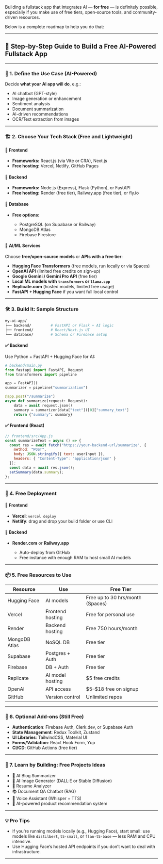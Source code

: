 Building a fullstack app that integrates AI — **for free** — is definitely possible, especially if you make use of free tiers, open-source tools, and community-driven resources. 


Below is a complete roadmap to help you do that:

---

## 🚧 Step-by-Step Guide to Build a Free AI-Powered Fullstack App

---

### 🧠 1. **Define the Use Case (AI-Powered)**

Decide **what your AI app will do**, e.g.:

* AI chatbot (GPT-style)
* Image generation or enhancement
* Sentiment analysis
* Document summarization
* AI-driven recommendations
* OCR/Text extraction from images

---

### 🏗️ 2. **Choose Your Tech Stack (Free and Lightweight)**

#### 🔹 Frontend

* **Frameworks:** React.js (via Vite or CRA), Next.js
* **Free hosting:** Vercel, Netlify, GitHub Pages

#### 🔹 Backend

* **Frameworks:** Node.js (Express), Flask (Python), or FastAPI
* **Free hosting:** Render (free tier), Railway.app (free tier), or fly.io

#### 🔹 Database

* **Free options:**

  * PostgreSQL (on Supabase or Railway)
  * MongoDB Atlas
  * Firebase Firestore

#### 🔹 AI/ML Services

Choose **free/open-source models** or **APIs with a free tier**:

* **Hugging Face Transformers** (free models, run locally or via Spaces)
* **OpenAI API** (limited free credits on sign-up)
* **Google Gemini / Gemini Pro API** (free tier)
* **Local ML models with `transformers` or `llama.cpp`**
* **Replicate.com** (hosted models, limited free usage)
* **FastAPI + Hugging Face** if you want full local control

---

### 🛠️ 3. **Build It: Sample Structure**

```bash
my-ai-app/
├── backend/         # FastAPI or Flask + AI logic
├── frontend/        # React/Next.js UI
└── database/        # Schema or Firebase setup
```

#### ✅ Backend

Use Python + FastAPI + Hugging Face for AI:

```python
# backend/main.py
from fastapi import FastAPI, Request
from transformers import pipeline

app = FastAPI()
summarizer = pipeline("summarization")

@app.post("/summarize")
async def summarize(request: Request):
    data = await request.json()
    summary = summarizer(data["text"])[0]["summary_text"]
    return {"summary": summary}
```

#### ✅ Frontend (React)

```js
// frontend/src/App.js
const summarizeText = async () => {
  const res = await fetch("https://your-backend-url/summarize", {
    method: "POST",
    body: JSON.stringify({ text: userInput }),
    headers: { "Content-Type": "application/json" }
  });
  const data = await res.json();
  setSummary(data.summary);
};
```

---

### 🚀 4. **Free Deployment**

#### 🔹 Frontend

* **Vercel**: `vercel deploy`
* **Netlify**: drag and drop your build folder or use CLI

#### 🔹 Backend

* **Render.com** or **Railway.app**

  * Auto-deploy from GitHub
  * Free instance with enough RAM to host small AI models

---

### 📦 5. **Free Resources to Use**

| Resource      | Use              | Free Tier                        |
| ------------- | ---------------- | -------------------------------- |
| Hugging Face  | AI models        | Free up to 30 hrs/month (Spaces) |
| Vercel        | Frontend hosting | Free for personal use            |
| Render        | Backend hosting  | Free 750 hours/month             |
| MongoDB Atlas | NoSQL DB         | Free tier                        |
| Supabase      | Postgres + Auth  | Free tier                        |
| Firebase      | DB + Auth        | Free tier                        |
| Replicate     | AI model hosting | \$5 free credits                 |
| OpenAI        | API access       | \$5–\$18 free on signup          |
| GitHub        | Version control  | Unlimited repos                  |

---

### 🧪 6. **Optional Add-ons (Still Free)**

* **Authentication**: Firebase Auth, Clerk.dev, or Supabase Auth
* **State Management**: Redux Toolkit, Zustand
* **UI Libraries**: TailwindCSS, Material UI
* **Forms/Validation**: React Hook Form, Yup
* **CI/CD**: GitHub Actions (free tier)

---

### 📘 7. **Learn by Building: Free Projects Ideas**

* 📝 AI Blog Summarizer
* 🎨 AI Image Generator (DALL·E or Stable Diffusion)
* 📄 Resume Analyzer
* 📚 Document QA Chatbot (RAG)
* 🤖 Voice Assistant (Whisper + TTS)
* 🛒 AI-powered product recommendation system

---

### 💡 Pro Tips

* If you're running models locally (e.g., Hugging Face), start small: use models like `distilbert`, `t5-small`, or `flan-t5-base` — less RAM and CPU intensive.
* Use Hugging Face’s hosted API endpoints if you don’t want to deal with infrastructure.

---

